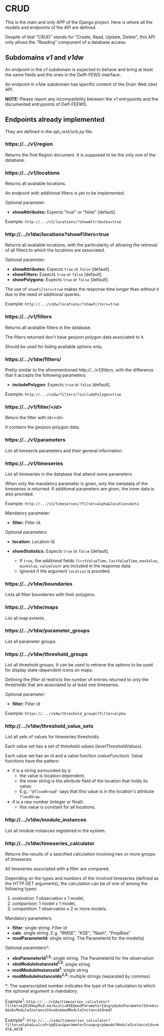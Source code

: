 # CRUD

This is the main and only APP of the Django project. Here is where all the models and endpoints of the API are defined.

Despite of that "CRUD" stands for "Create, Read, Update, Delete", this API only allows the "Reading" component of a database access.

## Subdomains *v1* and *v1dw*

An endpoint in the *v1* subdomain is expected to behave and bring at least the same fields and the ones in the Delft-FEWS interface.

An endpoint in *v1dw* subdomain has specific content of the Drain Web (*dw*) API.

**NOTE:** Please report any incompatibility between the *v1* entrypoints and the documented entrypoints of Delf-FEEWS.

## Endpoints already implemented

They are defined in the *api_rest/urls.py* file.

### https://.../v1/region

Returns the first Region document. It is supposed to be the only one of the database.

### https://.../v1/locations

Returns all available locations.

An endpoint with additional filters is yet to be implemented.

Optional parameter:

- **showAttributes:** Expects "true" or "false" [default].

Example: ```http://.../v1/locations/?showAttributes=true```

### http://.../v1dw/locations?showFilters=true

Returns all available locations, with the particularity of allowing the retrieval of all filters to which the locations are associated.

Optional parameter:

- **showAttributes:** Expects ```true``` or ```false``` [default].
- **showFilters:** Expects ```true``` or ```false``` [default].
- **showPolygons:** Expects ```true``` or ```false``` [default].

The use of ```showFilters=true``` makes the response time longer than without it due to the need of additional queries.

Example: ```http://.../v1dw/locations/?showFilters=true```

### https://.../v1/filters

Returns all available filters in the database.

The filters returned don't have geojson polygon data associated to it.

Should be used for listing available options only.

### https://.../v1dw/filters/

Pretty similar to the aforementioned *http://.../v1/filters*, with the difference that it accepts the following parameters:

- **includePolygon:** Expects ```true``` or ```false``` [default].

Example: ```http://.../v1dw/filters/?includePolygon=true```  

### https://.../v1/filter/*<id\>*

Return the filter with id=*<id\>*.

It contains the geojson polygon data.

### https://.../v1/parameters

List all timeserie parameters and their general information.

### https://.../v1/timeseries

List all timeseries in the database that attend some parameters.

When only the mandatory parameter is given, only the metadata of the timeseries is returned. If additional parameters are given, the inner data is also provided.

Example: ```http://.../v1/timeseries/?filter=alpha&location=beta```

Mandatory parameter:

- **filter:** Filter Id.

Optional parameters:

- **location:** Location Id.

- **showStatistics:**  Expects ```true``` or ```false``` [default].

    - If ```true```, the additional fields ```firstValueTime```, ```lastValueTime```, ```maxValue```, ```minValue```, ```valueCount``` are included in the response data.
    - Ignored if the argument ```location``` is provided.

### https://.../v1dw/boundaries

Lists all filter boundaries with their polygons.

### https://.../v1dw/maps

List all map extents.

### https://.../v1dw/parameter_groups

List all parameter groups.

### https://.../v1dw/threshold_groups

List all threshold groups. It can be used to retrieve the options to be used for display state-dependent icons on maps.

Defining the *filter id* restricts the number of entries returned to only the thresholds that are associated to at least one timeseries.

Optional parameter:

- **filter:** Filter Id

Example: ```https://.../v1dw/threshold_groups?filter=alpha```

### http://.../v1dw/threshold_value_sets

List all sets of values for timeseries thresholds.

Each *value set* has a set of threshold values (*levelThresholdValues*).

Each value set has an id and a value function (*valueFunction*). Value functions have the pattern:

- if is a string surrounded by ```@```:
    - the value is location-dependent;
    - the inner string is the attribute field of the location that holds its value;
    - E.g.: ```"@floodHraw@"``` says that this value is in the location's attribute ```floodHraw```.
- if is a raw number (integer or float):
    - this value is constant for all locations.

### http://.../v1dw/module_instances

List all module instances registered in the system.

### http://.../v1dw/timeseries_calculator

Returns the results of a specified calculation involving two or more groups of timeseries.

All timeseries associated with a filter are compared.

Depending on the types and numbers of the involved timeseries (defined as the HTTP GET arguments), the calculation can be of one of among the following types:

1. *evaluation*: 1 observation x 1 model,
2. *comparison*: 1 model x 1 model,
3. *competition*: 1 observation x 2 or more models.

Mandatory parameters:

- **filter**: single string. Filter Id
- **calc**: single string. E.g. "RMSE", "KGE", "Nash", "PropBias"
- **modParameterId**: single string. The ParameterId for the model(s)

Optional parameters\*:

- **obsParameterId<sup>1,3</sup>**: single string. The ParameterId for the observation
- **obsModuleInstanceId<sup>1,3</sup>**: single string
- **modModuleInstanceId<sup>1</sup>**: single string
- **modModuleInstanceIds<sup>2,3</sup>**: multiple strings (separated by commas)

\*: The superscripted number indicates the type of the calculation to which the optional argument is mandatory.

Example<sup>1</sup>: ```http://.../v1dw/timeseries_calculator?filter=e2019mayMid.eer&calc=KGE&modParameterId=grp&obsParameterId=obsvA&obsModuleInstanceId=obs&modModuleInstanceId=mdl```

Example<sup>2</sup>: ```http://.../v1dw/timeseries_calculator?filter=alpha&calc=PropBias&parameterGroup=grp&modelModuleInstanceIds=mdlA,mdlB```